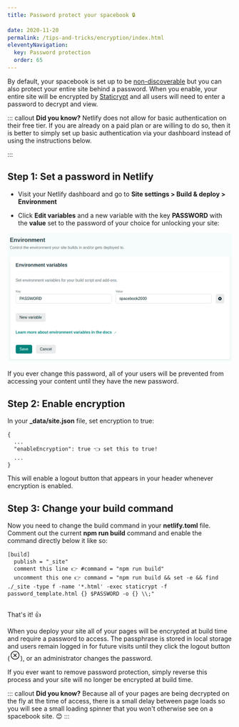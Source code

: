 ```yaml
---
title: Password protect your spacebook 🔒 

date: 2020-11-20
permalink: /tips-and-tricks/encryption/index.html
eleventyNavigation:
  key: Password protection
  order: 65 
---
```

By default, your spacebook is set up to be [non-discoverable](/privacy) but you can also protect your entire site behind a password. When you enable, your entire site will be encrypted by [Staticrypt](https://github.com/robinmoisson/staticrypt) and all users will need to enter a password to decrypt and view. 

::: callout
**Did you know?** Netlify does not allow for basic authentication on their free tier. If you are already on a paid plan or are willing to do so, then it is better to simply set up basic authentication via your dashboard instead of using the instructions below.

:::

## Step 1: Set a password in Netlify

* Visit your Netlify dashboard and go to **Site settings > Build & deploy > Environment**

* Click **Edit variables** and a new variable with the key **PASSWORD** with the **value** set to the password of your choice for unlocking your site:

![Password example](/static/img/password.png)

If you ever change this password, all of your users will be prevented from accessing your content until they have the new password.

## Step 2: Enable encryption

In your **_data/site.json** file, set encryption to true:

```
{
  ...
  "enableEncryption": true 👈 set this to true!
  ...
}

```

This will enable a logout button that appears in your header whenever encryption is enabled. 

## Step 3: Change your build command

Now you need to change the build command in your **netlify.toml** file. Comment out the current **npm run build** command and enable the command directly below it like so:  

```
[build]
  publish = "_site"
  comment this line 👉 #command = "npm run build" 
  uncomment this one 👉 command = "npm run build && set -e && find ./_site -type f -name '*.html' -exec staticrypt -f password_template.html {} $PASSWORD -o {} \\;"
  
```

That's it! 👍

When you deploy your site all of your pages will be encrypted at build time and require a password to access. The passphrase is stored in local storage and users remain logged in for future visits until they click the logout button  (<svg  width="24" height="24"  xmlns='http://www.w3.org/2000/svg' class='ionicon inline text-gray-400 hover:text-red-800' viewBox='0 0 512 512'><title>Close Circle</title><path d='M448 256c0-106-86-192-192-192S64 150 64 256s86 192 192 192 192-86 192-192z' fill='none' stroke='currentColor' stroke-miterlimit='10' stroke-width='32'/><path fill='none' stroke='currentColor' stroke-linecap='round' stroke-linejoin='round' stroke-width='32' d='M320 320L192 192M192 320l128-128'/></svg>), or an administrator changes the password. 

If you ever want to remove password protection, simply reverse this process and your site will no longer be encrypted at build time.

::: callout
**Did you know?** Because all of your pages are being decrypted on the fly at the time of access, there is a small delay between page loads so you will see a small loading spinner that you won't otherwise see on a spacebook site. 😊
:::
